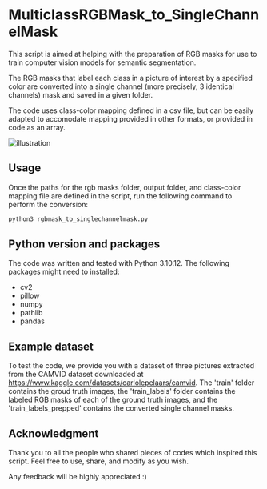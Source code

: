 # MulticlassRGBMask_to_SingleChannelMask
This script is aimed at helping with the preparation of RGB masks for use to train computer vision models
for semantic segmentation.

The RGB masks that label each class in a picture of interest by a specified color are converted into
a single channel (more precisely, 3 identical channels) mask and saved in a given folder. 

The code uses class-color mapping defined in a csv file, but can be easily adapted to accomodate mapping
provided in other formats, or provided in code as an array.

![illustration](https://github.com/christianTsounguiObama/MulticlassRGBMask_to_SingleChannelMask/assets/104940386/a6ca4c45-6d7c-4bb1-8a18-d9b181b2ecf7)

## Usage
Once the paths for the rgb masks folder, output folder, and class-color mapping file are defined in the script,
run the following command to perform the conversion:
```bash
python3 rgbmask_to_singlechannelmask.py
```


## Python version and packages
The code was written and tested with Python 3.10.12. The following packages might need to installed:
- cv2
- pillow
- numpy
- pathlib
- pandas

## Example dataset
To test the code, we provide you with a dataset of three pictures extracted from the CAMVID dataset downloaded at 
https://www.kaggle.com/datasets/carlolepelaars/camvid. The 'train' folder contains the groud truth images, 
the 'train_labels' folder contains the labeled RGB masks of each of the ground truth images, and the 'train_labels_prepped' 
contains the converted single channel masks.

## Acknowledgment
Thank you to all the people who shared pieces of codes which inspired this script. Feel free to use, 
share, and modify as you wish.

Any feedback will be highly appreciated :)
